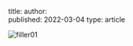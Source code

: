 title: 
author:  
published: 2022-03-04
type: article


![filler01](/static/img/filler/workshop.jpg)

